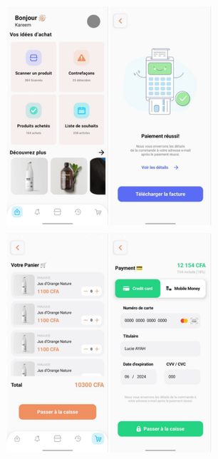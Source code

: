 <p align="center">
  <img src="image/photo_3_2024-10-13_03-50-06.jpg" alt="Main Screen 1" width="45%" />
  <img src="image/photo_2_2024-10-13_03-50-06.jpg" alt="Main Screen 2" width="45%" />
</p>

<p align="center">
  <img src="image/photo_4_2024-10-13_03-50-06.jpg" alt="Main Screen 3" width="45%" />
  <img src="image/photo_1_2024-10-13_03-50-06.jpg" alt="Main Screen 4" width="45%" />
</p>

